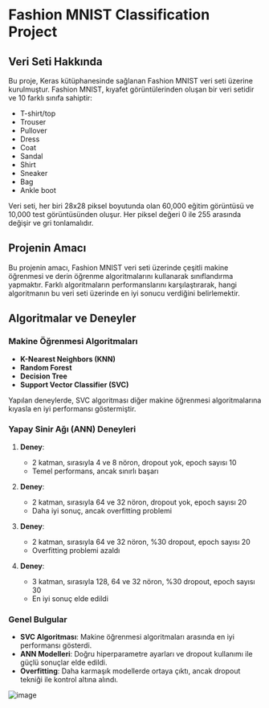 # Fashion MNIST Classification Project

## Veri Seti Hakkında
Bu proje, Keras kütüphanesinde sağlanan Fashion MNIST veri seti üzerine kurulmuştur. Fashion MNIST, kıyafet görüntülerinden oluşan bir veri setidir ve 10 farklı sınıfa sahiptir:

- T-shirt/top
- Trouser
- Pullover
- Dress
- Coat
- Sandal
- Shirt
- Sneaker
- Bag
- Ankle boot

Veri seti, her biri 28x28 piksel boyutunda olan 60,000 eğitim görüntüsü ve 10,000 test görüntüsünden oluşur. Her piksel değeri 0 ile 255 arasında değişir ve gri tonlamalıdır.

## Projenin Amacı
Bu projenin amacı, Fashion MNIST veri seti üzerinde çeşitli makine öğrenmesi ve derin öğrenme algoritmalarını kullanarak sınıflandırma yapmaktır. Farklı algoritmaların performanslarını karşılaştırarak, hangi algoritmanın bu veri seti üzerinde en iyi sonucu verdiğini belirlemektir.

## Algoritmalar ve Deneyler
### Makine Öğrenmesi Algoritmaları
- **K-Nearest Neighbors (KNN)**
- **Random Forest**
- **Decision Tree**
- **Support Vector Classifier (SVC)**

Yapılan deneylerde, SVC algoritması diğer makine öğrenmesi algoritmalarına kıyasla en iyi performansı göstermiştir.

### Yapay Sinir Ağı (ANN) Deneyleri
1. **Deney**: 
   - 2 katman, sırasıyla 4 ve 8 nöron, dropout yok, epoch sayısı 10
   - Temel performans, ancak sınırlı başarı

2. **Deney**: 
   - 2 katman, sırasıyla 64 ve 32 nöron, dropout yok, epoch sayısı 20
   - Daha iyi sonuç, ancak overfitting problemi

3. **Deney**: 
   - 2 katman, sırasıyla 64 ve 32 nöron, %30 dropout, epoch sayısı 20
   - Overfitting problemi azaldı

4. **Deney**: 
   - 3 katman, sırasıyla 128, 64 ve 32 nöron, %30 dropout, epoch sayısı 30
   - En iyi sonuç elde edildi

### Genel Bulgular
- **SVC Algoritması**: Makine öğrenmesi algoritmaları arasında en iyi performansı gösterdi.
- **ANN Modelleri**: Doğru hiperparametre ayarları ve dropout kullanımı ile güçlü sonuçlar elde edildi.
- **Overfitting**: Daha karmaşık modellerde ortaya çıktı, ancak dropout tekniği ile kontrol altına alındı.

![image](https://github.com/zeynepsoyan/ai-bootcamp-fashion/assets/54821016/cb7119a8-6c8e-4da7-971d-aa516428fd7b)
